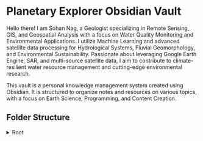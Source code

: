 # Planetary Explorer Obsidian Vault

Hello there! I am Sohan Nag, a Geologist specializing in Remote Sensing, GIS, and Geospatial Analysis with a focus on Water Quality Monitoring and Environmental Applications. I utilize Machine Learning and advanced satellite data processing for Hydrological Systems, Fluvial Geomorphology, and Environmental Sustainability. Passionate about leveraging Google Earth Engine, SAR, and multi-source satellite data, I aim to contribute to climate-resilient water resource management and cutting-edge environmental research.

This vault is a personal knowledge management system created using Obsidian. It is structured to organize notes and resources on various topics, with a focus on Earth Science, Programming, and Content Creation.

## Folder Structure

<details>
<summary>Root</summary>

- [01-Areas](./01-Areas)
- [03-Ideas](./03-Ideas)
- [05-Journals](./05-Journals)
- [06-Media](./06-Media)
- [99-Meta](./99-Meta)
- [scripts](./scripts)
- [.gitignore](./.gitignore)
- [README.md](./README.md)
- [Untitled.md](./Untitled.md)

<details>
<summary>01-Areas</summary>

- [01-01-Earth Science](./01-Areas/01-01-Earth%20Science)
- [01-02-Programming](./01-Areas/01-02-Programming)
- [01-03-Interview Preparation](./01-Areas/01-03-Interview%20Preparation)
- [01-04-Content Creation](./01-Areas/01-04-Content%20Creation)

<details>
<summary>01-01-Earth Science</summary>

- [01-01-01-Mineralogy and Petrology](./01-Areas/01-01-Earth%20Science/01-01-01-Mineralogy%20and%20Petrology)
- [01-01-02-Structural Geology and Geotectonics](./01-Areas/01-01-Earth%20Science/01-01-02-Structural%20Geology%20and%20Geotectonics)
- [01-01-03-Sedimentology and Stratigraphy](./01-Areas/01-01-Earth%20Science/01-01-03-Sedimentology%20and%20Stratigraphy)
- [01-01-04-Paleontology](./01-Areas/01-01-Earth%20Science/01-01-04-Paleontology)
- [01-01-05-Geochemistry](./01-Areas/01-01-Earth%20Science/01-01-05-Geochemistry)
- [01-01-06-Geophysics](./01-Areas/01-01-Earth%20Science/01-01-06-Geophysics)
- [01-01-07-Geomorphology](./01-Areas/01-01-Earth%20Science/01-01-07-Geomorphology)
- [01-01-08-Hydrogeology](./01-Areas/01-01-Earth%20Science/01-01-08-Hydrogeology)
- [01-01-09-Economic Geology](./01-Areas/01-01-Earth%20Science/01-01-09-Economic%20Geology)
- [01-01-15-Atmospheric Sciences](./01-Areas/01-01-Earth%20Science/01-01-15-Atmospheric%20Sciences)
- [Earth Science README.md](./01-Areas/01-01-Earth%20Science/Earth%20Science%20README.md)

</details>
<details>
<summary>01-02-Programming</summary>

- [01-02-01-Python](./01-Areas/01-02-Programming/01-02-01-Python)
- [Programming README.md](./01-Areas/01-02-Programming/Programming%20README.md)

</details>
<details>
<summary>01-03-Interview Preparation</summary>

- [README.md](./01-Areas/01-03-Interview%20Preparation/README.md)

</details>
<details>
<summary>01-04-Content Creation</summary>

- [01-04-03-Blog](./01-Areas/01-04-Content%20Creation/01-04-03-Blog)
- [README.md](./01-Areas/01-04-Content%20Creation/README.md)

</details>
</details>
<details>
<summary>03-Ideas</summary>

- [README.md](./03-Ideas/README.md)

</details>
<details>
<summary>05-Journals</summary>

- [README.md](./05-Journals/README.md)

</details>
<details>
<summary>06-Media</summary>

- [06-05-Resources](./06-Media/06-05-Resources)

</details>
<details>
<summary>99-Meta</summary>

- [99-01-Templates](./99-Meta/99-01-Templates)
- [99-02-Scripts](./99-Meta/99-02-Scripts)
- [FolderStructure.md](./99-Meta/FolderStructure.md)
- [README.md](./99-Meta/README.md)

</details>
<details>
<summary>scripts</summary>

- [autoNumberedNoteCreation.js](./scripts/autoNumberedNoteCreation.js)

</details>
</details>
